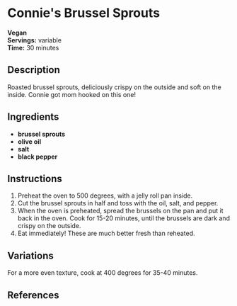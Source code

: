 # Connie's Brussel Sprouts

**Vegan**  
**Servings:** variable  
**Time:** 30 minutes

## Description

Roasted brussel sprouts, deliciously crispy on the outside and soft on the inside. Connie got mom hooked on this one!

## Ingredients

- **brussel sprouts**
- **olive oil**
- **salt**
- **black pepper**

## Instructions

1. Preheat the oven to 500 degrees, with a jelly roll pan inside.
2. Cut the brussel sprouts in half and toss with the oil, salt, and pepper.
3. When the oven is preheated, spread the brussels on the pan and put it back in the oven. Cook for 15-20 minutes, until the brussels are dark and crispy on the outside.
4. Eat immediately! These are much better fresh than reheated.

## Variations

For a more even texture, cook at 400 degrees for 35-40 minutes.

## References
